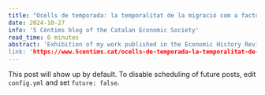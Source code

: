 ```yaml
---
title: "Ocells de temporada: la temporalitat de la migració com a factor en la inserció social i econòmica dels migrants"
date: 2024-10-27
info: '5 Cèntims blog of the Catalan Economic Society'
read_time: 6 minutes
abstract: 'Exhibition of my work published in the Economic History Review and Cliometrica derived from my doctoral thesis on the blog of the Catalan Society of Economics.
link: 'https://www.5centims.cat/ocells-de-temporada-la-temporalitat-de-la-migracio-com-a-factor-en-la-insercio-social-i-economica-dels-migrants/'
---
```


This post will show up by default. To disable scheduling of future posts, edit `config.yml` and set `future: false`. 
